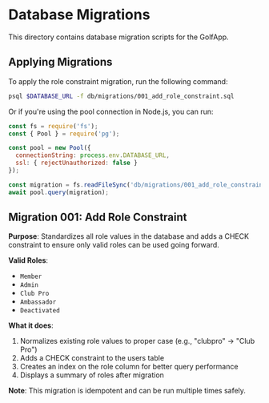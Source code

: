 # Database Migrations

This directory contains database migration scripts for the GolfApp.

## Applying Migrations

To apply the role constraint migration, run the following command:

```bash
psql $DATABASE_URL -f db/migrations/001_add_role_constraint.sql
```

Or if you're using the pool connection in Node.js, you can run:

```javascript
const fs = require('fs');
const { Pool } = require('pg');

const pool = new Pool({
  connectionString: process.env.DATABASE_URL,
  ssl: { rejectUnauthorized: false }
});

const migration = fs.readFileSync('db/migrations/001_add_role_constraint.sql', 'utf8');
await pool.query(migration);
```

## Migration 001: Add Role Constraint

**Purpose**: Standardizes all role values in the database and adds a CHECK constraint to ensure only valid roles can be used going forward.

**Valid Roles**:
- `Member`
- `Admin`
- `Club Pro`
- `Ambassador`
- `Deactivated`

**What it does**:
1. Normalizes existing role values to proper case (e.g., "clubpro" → "Club Pro")
2. Adds a CHECK constraint to the users table
3. Creates an index on the role column for better query performance
4. Displays a summary of roles after migration

**Note**: This migration is idempotent and can be run multiple times safely.
